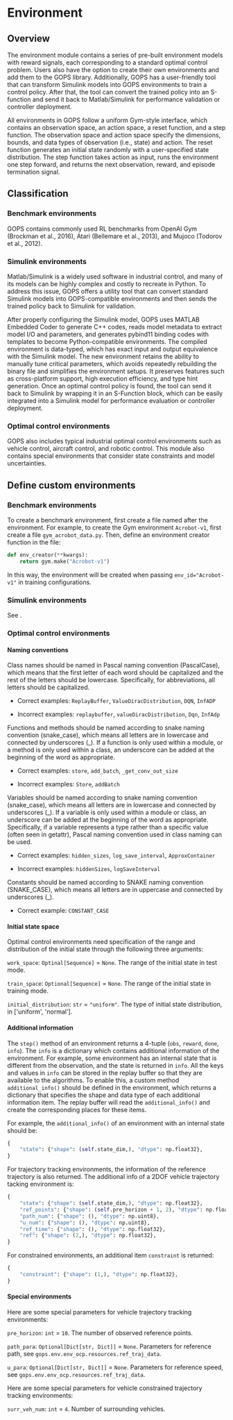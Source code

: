 # Environment
## Overview
The environment module contains a series of pre-built environment models with reward signals, each corresponding to a standard optimal control problem. Users also have the option to create their own environments and add them to the GOPS library. Additionally, GOPS has a user-friendly tool that can transform Simulink models into GOPS environments to train a control policy. After that, the tool can convert the trained policy into an S-function and send it back to Matlab/Simulink for performance validation or controller deployment. 

All environments in GOPS follow a uniform Gym-style interface, which contains an observation space, an action space, a reset function, and a step function. The observation space and action space specify the dimensions, bounds, and data types of observation (i.e., state) and action. The reset function generates an initial state randomly with a user-specified state distribution. The step function takes action as input, runs the environment one step forward, and returns the next observation, reward, and episode termination signal.

## Classification

### Benchmark environments

GOPS contains commonly used RL benchmarks from OpenAI Gym (Brockman et al., 2016), Atari (Bellemare et al., 2013), and Mujoco (Todorov et al., 2012). 

### Simulink environments

Matlab/Simulink is a widely used software in industrial control, and many of its models can be highly complex and costly to recreate in Python. To address this issue, GOPS offers a utility tool that can convert standard Simulink models into GOPS-compatible environments and then sends the trained policy back to Simulink for validation. 

After properly configuring the Simulink model, GOPS uses MATLAB Embedded Coder to generate C++ codes, reads model metadata to extract model I/O and parameters, and generates pybind11 binding codes with templates to become Python-compatible environments. The compiled environment is data-typed, which has exact input and output equivalence with the Simulink model. The new environment retains the ability to manually tune critical parameters, which avoids repeatedly rebuilding the binary file and simplifies the environment setups. It preserves features such as cross-platform support, high execution efficiency, and type hint generation. Once an optimal control policy is found, the tool can send it back to Simulink by wrapping it in an S-Function block, which can be easily integrated into a Simulink model for performance evaluation or controller deployment.

### Optimal control environments

GOPS also includes typical industrial optimal control environments such as vehicle control, aircraft control, and robotic control. This module also contains special environments that consider state constraints and model uncertainties.

## Define custom environments

### Benchmark environments

To create a benchmark environment, first create a file named after the environment. For example, to create the Gym environment `Acrobot-v1`, first create a file `gym_acrobot_data.py`. Then, define an environment creator function in the file:
```python
def env_creator(**kwargs):
    return gym.make("Acrobot-v1")
```
In this way, the environment will be created when passing `env_id="Acrobot-v1"` in training configurations.

### Simulink environments

See [](simulink).

### Optimal control environments

#### Naming conventions

Class names should be named in Pascal naming convention (PascalCase), which means that the first letter of each word should be capitalized and the rest of the letters should be lowercase. Specifically, for abbreviations, all letters should be capitalized.

- Correct examples: `ReplayBuffer`, `ValueDiracDistribution`, `DQN`, `InfADP`

- Incorrect examples: `replaybuffer`, `valueDiracDistribution`, `Dqn`, `InfAdp`

Functions and methods should be named according to snake naming convention (snake_case), which means all letters are in lowercase and connected by underscores (_). If a function is only used within a module, or a method is only used within a class, an underscore can be added at the beginning of the word as appropriate.

- Correct examples: `store`, `add_batch`, `_get_conv_out_size`

- Incorrect examples: `Store`, `addBatch`

Variables should be named according to snake naming convention (snake_case), which means all letters are in lowercase and connected by underscores (_). If a variable is only used within a module or class, an underscore can be added at the beginning of the word as appropriate. Specifically, if a variable represents a type rather than a specific value (often seen in getattr), Pascal naming convention used in class naming can be used. 

- Correct examples: `hidden_sizes`, `log_save_interval`, `ApproxContainer`

- Incorrect examples: `hiddenSizes`, `logSaveInterval`

Constants should be named according to SNAKE naming convention (SNAKE_CASE), which means all letters are in uppercase and connected by underscores (_).

- Correct example: `CONSTANT_CASE`

#### Initial state space

Optimal control environments need specification of the range and distribution of the initial state through the following three arguments:

`work_space`: `Optinal[Sequence]` = `None`. The range of the initial state in test mode.

`train_space`: `Optional[Sequence]` = `None`. The range of the initial state in training mode.

`initial_distribution`: `str` = `"uniform"`. The type of initial state distribution, in ['uniform', 'normal'].

#### Additional information

The `step()` method of an environment returns a 4-tuple (`obs`, `reward`, `done`, `info`). The `info` is a dictionary which contains additional information of the environment. For example, some environment has an internal state that is different from the observation, and the state is returned in `info`. All the keys and values in `info` can be stored in the replay buffer so that they are available to the algorithms. To enable this, a custom method `additional_info()` should be defined in the environment, which returns a dictionary that specifies the shape and data type of each additional information item. The replay buffer will read the `additional_info()` and create the corresponding places for these items.

For example, the `additional_info()` of an environment with an internal state should be:

```python
{
    "state": {"shape": (self.state_dim,), "dtype": np.float32},
}
```

For trajectory tracking environments, the information of the reference trajectory is also returned. The additional info of a 2DOF vehicle trajectory tacking environment is:

```python
{
    "state": {"shape": (self.state_dim,), "dtype": np.float32},
    "ref_points": {"shape": (self.pre_horizon + 1, 2), "dtype": np.float32},
    "path_num": {"shape": (), "dtype": np.uint8},
    "u_num": {"shape": (), "dtype": np.uint8},
    "ref_time": {"shape": (), "dtype": np.float32},
    "ref": {"shape": (2,), "dtype": np.float32},
}
```

For constrained environments, an additional item `constraint` is returned:

```python
{
    "constraint": {"shape": (1,), "dtype": np.float32},
}
```

#### Special environments

Here are some special parameters for vehicle trajectory tracking environments:

`pre_horizon`: `int` = `10`. The number of observed reference points.

`path_para`: `Optional[Dict[str, Dict]]` = `None`. Parameters for reference path, see `gops.env.env_ocp.resources.ref_traj_data`.

`u_para`: `Optional[Dict[str, Dict]]` = `None`. Parameters for reference speed, see `gops.env.env_ocp.resources.ref_traj_data`.

Here are some special parameters for vehicle constrained trajectory tracking environments:

`surr_veh_num`: `int` = `4`. Number of surrounding vehicles.
